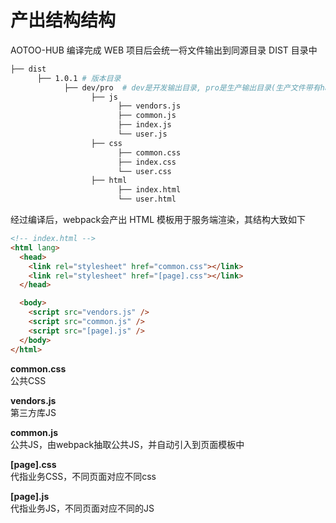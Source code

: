 # 产出结构结构

AOTOO-HUB 编译完成 WEB 项目后会统一将文件输出到同源目录 DIST 目录中

```bash
├── dist
      ├── 1.0.1 # 版本目录
            ├── dev/pro  # dev是开发输出目录, pro是生产输出目录(生产文件带有hash值)
                  ├── js
                        ├── vendors.js
                        ├── common.js
                        ├── index.js
                        └── user.js
                  ├── css
                        ├── common.css
                        ├── index.css
                        └── user.css
                  ├── html
                        ├── index.html
                        └── user.html
```

经过编译后，webpack会产出 HTML 模板用于服务端渲染，其结构大致如下

```html
<!-- index.html -->
<html lang>
  <head>
    <link rel="stylesheet" href="common.css"></link>
    <link rel="stylesheet" href="[page].css"></link>
  </head>

  <body>
    <script src="vendors.js" />
    <script src="common.js" />
    <script src="[page].js" />
  </body>
</html>
```

**common.css**  
公共CSS

**vendors.js**  
第三方库JS

**common.js**  
公共JS，由webpack抽取公共JS，并自动引入到页面模板中

**[page].css**  
代指业务CSS，不同页面对应不同css

**[page].js**  
代指业务JS，不同页面对应不同的JS
